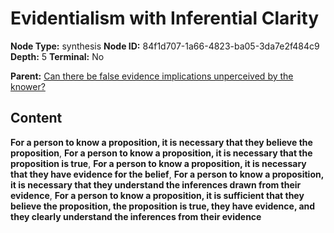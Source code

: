 # Evidentialism with Inferential Clarity

**Node Type:** synthesis
**Node ID:** 84f1d707-1a66-4823-ba05-3da7e2f484c9
**Depth:** 5
**Terminal:** No

**Parent:** [Can there be false evidence implications unperceived by the knower?](can-there-be-false-evidence-implications-unperceived-by-the-knower-antithesis-dcd9de3d-43f0-4460-b794-10240cc2ffc0.md)

## Content

**For a person to know a proposition, it is necessary that they believe the proposition**, **For a person to know a proposition, it is necessary that the proposition is true**, **For a person to know a proposition, it is necessary that they have evidence for the belief**, **For a person to know a proposition, it is necessary that they understand the inferences drawn from their evidence**, **For a person to know a proposition, it is sufficient that they believe the proposition, the proposition is true, they have evidence, and they clearly understand the inferences from their evidence**
